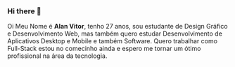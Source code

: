 ### Hi there 👋

Oi Meu Nome é **Alan Vitor**, tenho 27 anos, sou estudante de Design Gráfico e Desenvolvimento Web, mas também quero estudar Desenvolvimento de Aplicativos Desktop e Mobile e também Software. Quero trabalhar como Full-Stack estou no comecinho ainda e espero me tornar um ótimo profissional na área da tecnologia.
